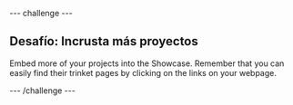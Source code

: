 \--- challenge \---

## Desafío: Incrusta más proyectos

Embed more of your projects into the Showcase. Remember that you can easily find their trinket pages by clicking on the links on your webpage.

\--- /challenge \---